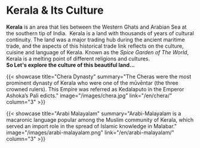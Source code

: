 # Kerala & Its Culture


<!--more-->
__Kerala__ is an area that lies between the Western Ghats and Arabian Sea at the southern tip of India. 
Kerala is a land with thousands of years of cultural continuity. The land was a major trading hub during the ancient maritime trade, and the aspects of this historical trade link reflects on the culture, cuisine and language of Kerala.
Known as the _Spice Garden of The World_, Kerala is a melting point of different religions and cultures.<br>
__So Let's explore the culture of this beautiful land...__

{{< showcase title="Chera Dynasty" summary="The Cheras were the most prominent dynasty of Kerala who were one of the  mūvēntar (the three crowned rulers). This Empire was referred as Kedalaputo in the Emperor Ashoka’s Pali edicts." image="/images/chera.jpg" link="/en/chera/" column="3" >}}

{{< showcase title="Arabi Malayalam" summary="Arabi-Malayalam is a macaronic language popular among the Muslim community of Kerala, which served an import role in the spread of Islamic knowledge in Malabar." image="/images/arabi-malayalam.png" link="/en/arabi-malayalam/" column="3" >}}



